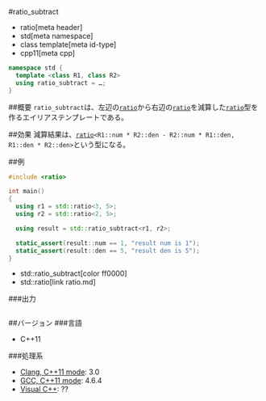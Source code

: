 #ratio_subtract
* ratio[meta header]
* std[meta namespace]
* class template[meta id-type]
* cpp11[meta cpp]

```cpp
namespace std {
  template <class R1, class R2>
  using ratio_subtract = …;
}
```

##概要
`ratio_subtract`は、左辺の[`ratio`](ratio.md)から右辺の[`ratio`](ratio.md)を減算した[`ratio`](ratio.md)型を作るエイリアステンプレートである。


##効果
減算結果は、[`ratio`](ratio.md)`<R1::num * R2::den - R2::num * R1::den, R1::den * R2::den>`という型になる。


##例
```cpp
#include <ratio>

int main()
{
  using r1 = std::ratio<3, 5>;
  using r2 = std::ratio<2, 5>;

  using result = std::ratio_subtract<r1, r2>;

  static_assert(result::num == 1, "result num is 1");
  static_assert(result::den == 5, "result den is 5");
}
```
* std::ratio_subtract[color ff0000]
* std::ratio[link ratio.md]

###出力
```
```

##バージョン
###言語
- C++11

###処理系
- [Clang, C++11 mode](/implementation.md#clang): 3.0
- [GCC, C++11 mode](/implementation.md#gcc): 4.6.4
- [Visual C++](/implementation.md#visual_cpp): ??


